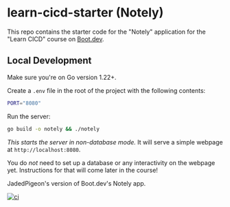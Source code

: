 # learn-cicd-starter (Notely)

This repo contains the starter code for the "Notely" application for the "Learn CICD" course on [Boot.dev](https://boot.dev).

## Local Development

Make sure you're on Go version 1.22+.

Create a `.env` file in the root of the project with the following contents:

```bash
PORT="8080"
```

Run the server:

```bash
go build -o notely && ./notely
```

*This starts the server in non-database mode.* It will serve a simple webpage at `http://localhost:8080`.

You do *not* need to set up a database or any interactivity on the webpage yet. Instructions for that will come later in the course!

JadedPigeon's version of Boot.dev's Notely app.

[![ci](https://github.com/JadedPigeon/learn-cicd-starter/actions/workflows/ci.yml/badge.svg)](https://github.com/JadedPigeon/learn-cicd-starter/actions/workflows/ci.yml)